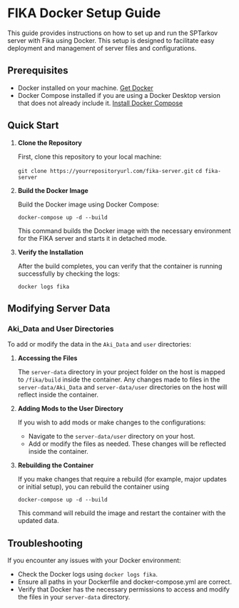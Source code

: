 # FIKA Docker Setup Guide

This guide provides instructions on how to set up and run the SPTarkov server with Fika using Docker. This setup is designed to facilitate easy deployment and management of server files and configurations.

## Prerequisites

- Docker installed on your machine. [Get Docker](https://docs.docker.com/get-docker/)
- Docker Compose installed if you are using a Docker Desktop version that does not already include it. [Install Docker Compose](https://docs.docker.com/compose/install/)

## Quick Start

1. **Clone the Repository**

   First, clone this repository to your local machine:

   `git clone https://yourrepositoryurl.com/fika-server.git`
   `cd fika-server`

2. **Build the Docker Image**
    
    Build the Docker image using Docker Compose:
    
    `docker-compose up -d --build`
    
	This command builds the Docker image with the necessary environment for the FIKA server and starts it in detached mode.
    
3. **Verify the Installation**
    
    After the build completes, you can verify that the container is running successfully by checking the logs:
    
    `docker logs fika`
## Modifying Server Data

### Aki_Data and User Directories

To add or modify the data in the `Aki_Data` and `user` directories:

1. **Accessing the Files**
    
    The `server-data` directory in your project folder on the host is mapped to `/fika/build` inside the container. Any changes made to files in the `server-data/Aki_Data` and `server-data/user` directories on the host will reflect inside the container.
    
2. **Adding Mods to the User Directory**
    
    If you wish to add mods or make changes to the configurations:
    
    - Navigate to the `server-data/user` directory on your host.
    - Add or modify the files as needed. These changes will be reflected inside the container.
    
1. **Rebuilding the Container**
    
    If you make changes that require a rebuild (for example, major updates or initial setup), you can rebuild the container using
    
    `docker-compose up -d --build`
    
    This command will rebuild the image and restart the container with the updated data.
    

## Troubleshooting

If you encounter any issues with your Docker environment:

- Check the Docker logs using `docker logs fika`.
- Ensure all paths in your Dockerfile and docker-compose.yml are correct.
- Verify that Docker has the necessary permissions to access and modify the files in your `server-data` directory.

